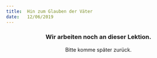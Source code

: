 ```yaml
---
title:  Hin zum Glauben der Väter
date:   12/06/2019
---
```


### <center>Wir arbeiten noch an dieser Lektion.</center>
<center>Bitte komme später zurück.</center>
